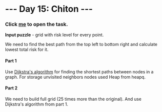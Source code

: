 # --- Day 15: Chiton ---

### Click [me](https://adventofcode.com/2021/day/15) to open the task.

**Input puzzle** - grid with risk level for every point.

We need to find the best path from the top left to bottom right and calculate lowest total risk for it.

#### Part 1
Use [Dijkstra's algorithm](https://en.wikipedia.org/wiki/Dijkstra%27s_algorithm) for finding the shortest paths between nodes in a graph. 
For storage unvisited neighbors nodes used Heap from heapq.

#### Part 2
We need to build full grid (25 times more than the original). And use Dijkstra's algorithm from part 1.